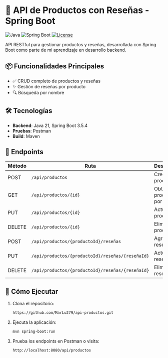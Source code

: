 # 🚀 API de Productos con Reseñas - Spring Boot

![Java](https://img.shields.io/badge/Java-21-red)
![Spring Boot](https://img.shields.io/badge/Spring_Boot-3.x-green)
[![License](https://img.shields.io/badge/License-MIT-blue)](LICENSE)

API RESTful para gestionar productos y reseñas, desarrollada con Spring Boot como parte de mi aprendizaje en desarrollo backend.

## 📦 Funcionalidades Principales
- ✅ CRUD completo de productos y reseñas
- ✨ Gestión de reseñas por producto
- 🔍 Búsqueda por nombre

## 🛠️ Tecnologías
- **Backend**: Java 21, Spring Boot 3.5.4
- **Pruebas**: Postman
- **Build**: Maven

## 🔌 Endpoints

| Método | Ruta                                             | Descripción             |
|--------|--------------------------------------------------|-------------------------|
| POST   | `/api/productos`                                 | Crear producto          |
| GET    | `/api/productos/{id}`                            | Obtener producto por ID |
| PUT    | `/api/productos/{id}`                            | Actualizar producto     |
| DELETE | `/api/productos/{id}`                            | Eliminar producto       |
| POST   | `/api/productos/{productoId}/reseñas`            | Agregar reseña          |
| PUT    | `/api/productos/{productoId}/reseñas/{reseñaId}` | Actualizar reseña       |
| DELETE | `/api/productos/{productoId}/reseñas/{reseñaId}` | Eliminar reseña         |

## 🚀 Cómo Ejecutar
1. Clona el repositorio:
   ```bash
   https://github.com/MarLu279/api-productos.git
2. Ejecuta la aplicación:
    ```bash
   mvn spring-boot:run
3. Prueba los endpoints en Postman o visita:
    ```bash
   http://localhost:8080/api/productos